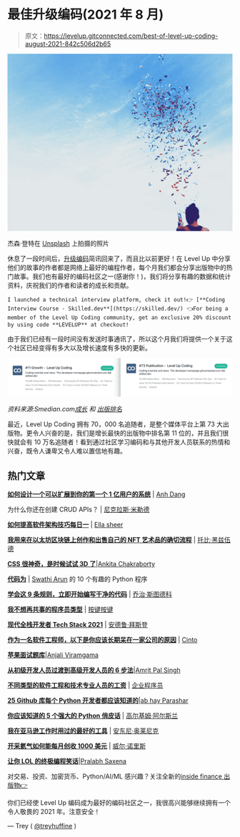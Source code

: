 # 最佳升级编码(2021 年 8 月)

> 原文：<https://levelup.gitconnected.com/best-of-level-up-coding-august-2021-842c506d2b65>

![](img/78fabf703b4c478c2b9e5dc2c93d66f2.png)

杰森·登特在 [Unsplash](https://unsplash.com?utm_source=medium&utm_medium=referral) 上拍摄的照片

休息了一段时间后，[升级编码](https://levelup.gitconnected.com/)简讯回来了，而且比以前更好！在 Level Up 中分享他们的故事的作者都是网络上最好的编程作者，每个月我们都会分享出版物中的热门故事。我们也有最好的编码社区之一(感谢你！)，我们将分享有趣的数据和统计资料，庆祝我们的作者和读者的成长和贡献。

```
I launched a technical interview platform, check it out!👉 [**Coding Interview Course - Skilled.dev**](https://skilled.dev/) 👈For being a member of the Level Up Coding community, get an exclusive 20% discount by using code **LEVELUP** at checkout!
```

由于我们已经有一段时间没有发送时事通讯了，所以这个月我们将提供一个关于这个社区已经变得有多大以及增长速度有多快的更新。

![](img/822be2dadf275839bbd7d44b901afbda.png)

*资料来源:Smedian.com*[*成长*](https://toppubs.smedian.com/growth) *和* [*出版排名*](https://toppubs.smedian.com/)

最近，Level Up Coding 拥有 70，000 名追随者，是整个媒体平台上第 73 大出版物。更令人兴奋的是，我们是增长最快的出版物中排名第 11 位的，并且我们很快就会有 10 万名追随者！看到通过社区学习编码和与其他开发人员联系的热情和兴奋，既令人谦卑又令人难以置信地有趣。

## 热门文章

[**如何设计一个可以扩展到你的第一个 1 亿用户的系统**](/how-to-design-a-system-to-scale-to-your-first-100-million-users-4450a2f9703d?source=friends_link&sk=b102a48a006261b97cb3dbd747a1ee75) | [Anh Dang](https://medium.com/u/7bea6a19463b?source=post_page-----842c506d2b65--------------------------------)

为什么你还在创建 CRUD APIs？ | [尼克拉斯·米勒德](https://medium.com/u/7c7a43b3d9de?source=post_page-----842c506d2b65--------------------------------)

[**如何提高软件架构技巧每日一**](/how-to-improve-software-architecture-skills-daily-6f362d4e6493?source=friends_link&sk=2f4571b0b07c37fae13288831dd1274c) | [Ella sheer](https://medium.com/u/3f4ff048c2b7?source=post_page-----842c506d2b65--------------------------------)

[**我用来在以太坊区块链上创作和出售自己的 NFT 艺术品的确切流程**](/the-exact-process-i-used-to-create-and-sell-my-own-nft-art-on-the-ethereum-blockchain-698d9c59a2fe?source=friends_link&sk=28fc51bdd3ead8730202093a5ab50240) | [托比·黑兹伍德](https://medium.com/u/a4047ff95dbc?source=post_page-----842c506d2b65--------------------------------)

[**CSS 很神奇，是时候试试 3D 了**](/css-is-magic-its-time-you-try-3d-91a2dd49c781?source=friends_link&sk=f2a8e7c4c3484c4d4fddedde2e67d9e3)|[Ankita Chakraborty](https://medium.com/u/94adfd5c0332?source=post_page-----842c506d2b65--------------------------------)

[**代码为**](/10-interesting-python-programs-with-code-b676181a2d1a?source=friends_link&sk=79151166f808f93a9ed30d2b9a10a224) | [Swathi Arun](https://medium.com/u/d98483189776?source=post_page-----842c506d2b65--------------------------------) 的 10 个有趣的 Python 程序

[**学会这 9 条规则，立即开始编写干净的代码**](/learn-these-9-rules-to-start-writing-clean-code-immediately-a7ee40fe1e1b?source=friends_link&sk=245e3a3fa11ec6ad02e61609ba9d768f) | [乔治·斯图德科](https://medium.com/u/5c8795610167?source=post_page-----842c506d2b65--------------------------------)

[**我不想再共事的程序员类型**](/the-types-of-programmers-i-dont-want-to-work-with-again-9e1ea0e92ff6?source=friends_link&sk=75a0e98ee1a81948dc7a6e1e857e7927) | [按键按键](https://medium.com/u/179527732133?source=post_page-----842c506d2b65--------------------------------)

[**现代全栈开发者 Tech Stack 2021**](/modern-full-stack-developer-tech-stack-2021-69feb9af13f3?source=friends_link&sk=0592a467fb396cc97e9cb3053179f326) | [安德鲁·拜斯登](https://medium.com/u/735e285cc92e?source=post_page-----842c506d2b65--------------------------------)

[**作为一名软件工程师，以下是你应该长期呆在一家公司的原因**](/as-a-software-engineer-here-is-why-you-should-stay-in-a-company-for-a-long-time-c643e0f31fe8?source=friends_link&sk=6ca23a3beefdb0b482b9f317214e6dbe) | [Cinto](https://medium.com/u/80f4993f79be?source=post_page-----842c506d2b65--------------------------------)

[**苹果面试题库**](/apples-interview-questions-database-784d72f8d061?source=friends_link&sk=b4554147ad213fd943c319ea6cbdbe5e)|[Anjali Viramgama](https://medium.com/u/b9e3e12f9963?source=post_page-----842c506d2b65--------------------------------)

[**从初级开发人员过渡到高级开发人员的 6 步法**](/6-step-approach-to-transition-from-junior-developer-to-senior-developer-59550129179f?source=friends_link&sk=e8e9e3ccfba36efc36c3eafdc78c6d22)|[Amrit Pal Singh](https://medium.com/u/30594823f191?source=post_page-----842c506d2b65--------------------------------)

[**不同类型的软件工程和技术专业人员的工资**](/salaries-of-different-types-of-software-engineering-and-tech-professionals-7802bc7457e6?source=friends_link&sk=b98a36ecc5f6e5fb95392f06bd348ee5) | [企业程序员](https://medium.com/u/67a9c31b5a5f?source=post_page-----842c506d2b65--------------------------------)

[**25 Github 库每个 Python 开发者都应该知道的**](/25-github-repositories-every-python-developer-should-know-ac848f6aa1fe?source=friends_link&sk=1f4ba29498dbd9187c70db4ce8036dad)|[ab hay Parashar](https://medium.com/u/76f234261155?source=post_page-----842c506d2b65--------------------------------)

[**你应该知道的 5 个强大的 Python 俏皮话**](/5-powerful-python-one-liners-you-should-know-469b9c4737c7?source=friends_link&sk=0893a367b6c85030001083af82d39b0e) | [高尔基姆·阿尔斯兰](https://medium.com/u/b6a34318e0e?source=post_page-----842c506d2b65--------------------------------)

[**我在亚马逊工作时用过的最好的工具**](/the-best-tool-i-learned-about-working-at-amazon-f6153af77d62?source=friends_link&sk=d20b7805fd4e8ea2a1d9bbe6767fdc35) | [安东尼·奥莱尼克](https://medium.com/u/252482b05eb?source=post_page-----842c506d2b65--------------------------------)

[**开采氦气如何能每月创收 1000 美元**](/how-mining-helium-can-generate-over-1-000-per-month-d9007da6cb56?source=friends_link&sk=883db8c72e51c94f60fd489a2ce8c37e) | [威尔·诺里斯](https://medium.com/u/cdc90d83711?source=post_page-----842c506d2b65--------------------------------)

[**让你 LOL 的终极编程笑话**](/ultimate-programming-jokes-that-will-make-you-lol-ef791b59d207?source=friends_link&sk=1b72ee1f5a4bd482879805c9d3f008b7)|[Pralabh Saxena](https://medium.com/u/d06730236db8?source=post_page-----842c506d2b65--------------------------------)

对交易、投资、加密货币、Python/AI/ML 感兴趣？关注全新的[inside finance 出版物👉](https://wire.insiderfinance.io/)

你们已经使 Level Up 编码成为最好的编码社区之一，我很高兴能够继续拥有一个令人敬畏的 2021 年。注意安全！

— Trey ( [@treyhuffine](https://twitter.com/treyhuffine) )